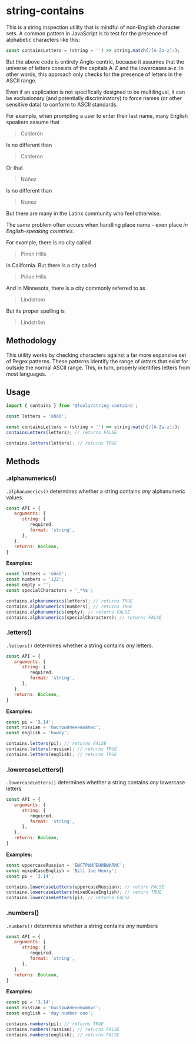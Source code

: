 # string-contains

This is a string inspection utility that is mindful of non-English character sets. A common pattern in JavaScript is to test for the presence of alphabetic characters like this:

```javascript
const containsLetters = (string = '') => string.match(/[A-Za-z]/);
```

But the above code is entirely Anglo-centric, because it assumes that the universe of letters consists of the capitals A-Z and the lowercases a-z. In other words, this approach only checks for the presence of letters in the ASCII range.

Even if an application is not specifically designed to be multilingual, it can be exclusionary (and potentially discriminatory) to force names (or other sensitive data) to conform to ASCII standards.

For example, when prompting a user to enter their last name, many English speakers assume that

> Calderón

Is no different than

> Calderon

Or that

> Núñez

Is no different than

> Nunez

But there are many in the Latinx community who feel otherwise.

The same problem often occurs when handling place name - even place _in English-speaking countries_.

For example, there is no city called

> Pinon Hills

in California. But there _is_ a city called

> Piñon Hills

And in Minnesota, there is a city commonly referred to as

> Lindstrom

But its proper spelling is

> Lindström

## Methodology

This utility works by checking characters against a far more expansive set of Regex patterns. These patterns identify the range of _letters_ that exist for outside the normal ASCII range. This, in turn, properly identifies letters from most languages.

## Usage

```javascript
import { contains } from '@toolz/string-contains';

const letters = 'úñóö';

const containsLetters = (string = '') => string.match(/[A-Za-z]/);
containsLetters(letters); // returns FALSE

contains.letters(letters); // returns TRUE
```

## Methods

### .alphanumerics()

`.alphanumerics()` determines whether a string contains _any_ alphanumeric values.

```javascript
const API = {
   arguments: {
      string: {
         required,
         format: 'string',
      },
   },
   returns: Boolean,
}
```

**Examples:**

```javascript
const letters = 'úñóö';
const numbers = '122';
const empty = '';
const specialCharacters = '_*%$';

contains.alphanumerics(letters); // returns TRUE
contains.alphanumerics(numbers); // returns TRUE
contains.alphanumerics(empty); // returns FALSE
contains.alphanumerics(specialCharacters); // returns FALSE
```

### .letters()

`.letters()` determines whether a string contains _any_ letters.

```javascript
const API = {
   arguments: {
      string: {
         required,
         format: 'string',
      },
   },
   returns: Boolean,
}
```

**Examples:**

```javascript
const pi = '3.14';
const russian = 'быстрыйленивыйлис';
const english = 'howdy';

contains.letters(pi); // returns FALSE
contains.letters(russian); // returns TRUE
contains.letters(english); // returns TRUE
```

### .lowercaseLetters()

`.lowercaseLetters()` determines whether a string contains _any_ lowercase letters

```javascript
const API = {
   arguments: {
      string: {
         required,
         format: 'string',
      },
   },
   returns: Boolean,
}
```

**Examples:**

```javascript
const uppercaseRussian = 'БЫСТРЫЙЛЕНИВЫЙЛИС';
const mixedCaseEnglish = 'Bill Joe Henry';
const pi = '3.14';

contains.lowercaseLetters(uppercaseRussian); // return FALSE
contains.lowercaseLetters(mixedCaseEnglish); // return TRUE
contains.lowercaseLetters(pi); // returns FALSE
```

### .numbers()

`.numbers()` determines whether a string contains _any_ numbers

```javascript
const API = {
   arguments: {
      string: {
         required,
         format: 'string',
      },
   },
   returns: Boolean,
}
```

**Examples:**

```javascript
const pi = '3.14';
const russian = 'быстрыйленивыйлис';
const english = 'day number one';

contains.numbers(pi); // returns TRUE
contains.numbers(russian); // returns FALSE
contains.numbers(english); // returns FALSE
```

